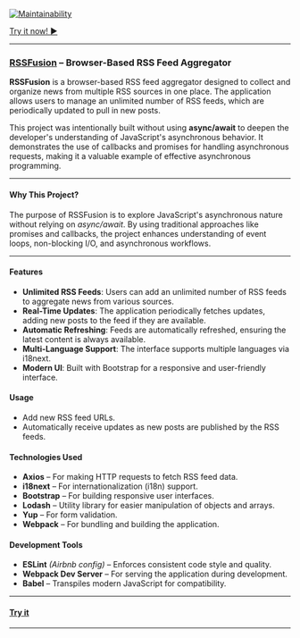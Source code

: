 [![Maintainability](https://api.codeclimate.com/v1/badges/8c954f54421857af5f76/maintainability)](https://codeclimate.com/github/VladimirMastepanov/frontend-project-11/maintainability)


[Try it now! :arrow_forward:](https://frontend-project-11-iota-neon.vercel.app/ "Follow the link to try it")
___
### [RSSFusion](https://frontend-project-11-iota-neon.vercel.app/ "Follow the link to try it") – Browser-Based RSS Feed Aggregator
**RSSFusion** is a browser-based RSS feed aggregator designed to collect and organize news from multiple RSS sources in one place. The application allows users to manage an unlimited number of RSS feeds, which are periodically updated to pull in new posts.

This project was intentionally built without using **async/await** to deepen the developer's understanding of JavaScript's asynchronous behavior. It demonstrates the use of callbacks and promises for handling asynchronous requests, making it a valuable example of effective asynchronous programming.

---
#### Why This Project?
The purpose of RSSFusion is to explore JavaScript's asynchronous nature without relying on *async/await*. By using traditional approaches like promises and callbacks, the project enhances understanding of event loops, non-blocking I/O, and asynchronous workflows.

---

#### Features
* **Unlimited RSS Feeds**: Users can add an unlimited number of RSS feeds to aggregate news from various sources.
* **Real-Time Updates**: The application periodically fetches updates, adding new posts to the feed if they are available.
* **Automatic Refreshing**: Feeds are automatically refreshed, ensuring the latest content is always available.
* **Multi-Language Support**: The interface supports multiple languages via i18next.
* **Modern UI**: Built with Bootstrap for a responsive and user-friendly interface.


#### Usage
* Add new RSS feed URLs.
* Automatically receive updates as new posts are published by the RSS feeds.

#### Technologies Used
* **Axios** – For making HTTP requests to fetch RSS feed data.
* **i18next** – For internationalization (i18n) support.
* **Bootstrap** – For building responsive user interfaces.
* **Lodash** – Utility library for easier manipulation of objects and arrays.
* **Yup** – For form validation.
* **Webpack** – For bundling and building the application.

#### Development Tools
* **ESLint** *(Airbnb config)* – Enforces consistent code style and quality.
* **Webpack Dev Server** – For serving the application during development.
* **Babel** – Transpiles modern JavaScript for compatibility.

---
#### [Try it](https://frontend-project-11-iota-neon.vercel.app/ "Follow the link to try it")
---
